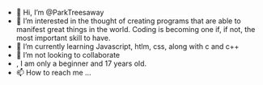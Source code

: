 - 👋 Hi, I’m @ParkTreesaway
- 👀 I’m interested in the thought of creating programs that are able to manifest great things in the world. Coding is becoming one if, if not, the most important skill to have.
- 🌱 I’m currently learning Javascript, htlm, css, along with c and c++
- 💞️ I’m not looking to collaborate
- , I am only a beginner and 17 years old.
- 📫 How to reach me ...

<!---
ParkTreesaway/ParkTreesaway is a ✨ special ✨ repository because its `README.md` (this file) appears on your GitHub profile.
You can click the Preview link to take a look at your changes.
--->
